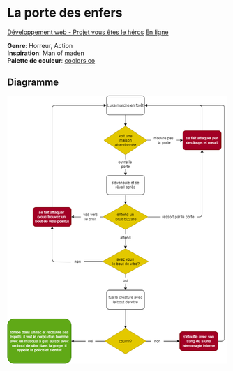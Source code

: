 # La porte des enfers
[ Développement web - Projet vous êtes le héros](https://smnarnold.com/projets/vous-etes-le-heros)
[ En ligne]( https://jessybous.github.io/vous-etes-le-heros_la-porte-des-enfers/)


**Genre**: Horreur, Action
<br />
**Inspiration**: Man of maden
<br />
**Palette de couleur**: [coolors.co](https://coolors.co/c969bb-b961d9-8f55d6-6d58d7-3a3ccf-160059-ff0000-140000)

## Diagramme

![diagramme](boustany_jessica_vous-etes-le-heros_582-324MO/assets/synospsis.png)
